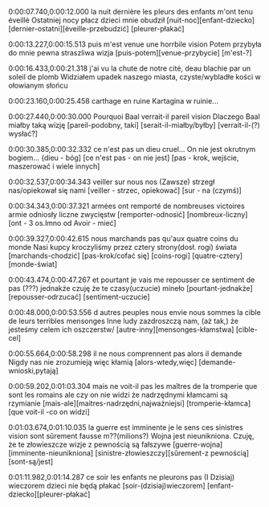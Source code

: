 0:00:07.740,0:00:12.000
la nuit dernière les pleurs des enfants m'ont tenu éveillè
Ostatniej nocy płacz dzieci mnie obudził
[nuit-noc][enfant-dziecko]
[dernier-ostatni][èveille-przebudzić]
[pleurer-płakać]

0:00:13.227,0:00:15.513
puis m'est venue une horrbile vision
Potem przybyła do mnie pewna straszliwa wizja
[puis-potem][venue-przybycie]
[m'est-?]

0:00:16.433,0:00:21.318
j'ai vu la chute de notre cité,
deau blachie par un soleil de plomb
Widziałem upadek naszego miasta,
czyste/wybladłe kości w ołowianym słońcu

0:00:23.160,0:00:25.458
carthage en ruine
Kartagina w ruinie...

0:00:27.440,0:00:30.000
Pourquoi Baal verrait-il pareil vision
Dlaczego Baal miałby  taką wizję
[pareil-podobny, taki]
[serait-il-miałby/byłby]
[verrait-il-(?) wysłać?]

0:00:30.385,0:00:32.332
ce n'est pas un dieu cruel...
On nie jest okrutnym bogiem...
{dieu - bóg]
[ce n'est pas - on nie jest]
[pas - krok, wejście, maszerować i wiele innych]

0:00:32.537,0:00:34.343
veiller sur nous nos 
(Zawsze) strzegł nas/opiekował się nami
[veiller - strzec, opiekować]
[sur - na (czymś)]

0:00:34.343,0:00:37.321
armées ont remporté de nombreuses victoires
armie odniosły liczne zwycięstw
[remporter-odnosić]
[nombreux-liczny]
[ont - 3 os.lmno od Avoir - mieć]

0:00:39.327,0:00:42.615
nous marchands pas qu'aux quatre coins du monde
Nasi kupcy kroczyliśmy przez cztery strony(dosł. rogi) świata
[marchands-chodzić]
[pas-krok/cofać się]
[coins-rogi]
[quatre-cztery]
[monde-świat]

0:00:43.474,0:00:47.267
et pourtant je vais me repousser ce sentiment de pas
(???)
jednakże czuję że te czasy(uczucie) mineło
[pourtant-jednakże]
[repousser-odrzucać]
[sentiment-uczucie]

0:00:48.000,0:00:53.556
d autres peuples nous envie nous sommes la cible de leurs terribles mensonges
Inne ludy zazdroszczą nam, (aż tak,) że jesteśmy celem ich oszczerstw/
[autre-inny][mensonges-kłamstwa]
[cible-cel]

0:00:55.664,0:00:58.298
il ne nous comprennent pas alors il demande
Nigdy nas nie zrozumieją więc kłamią
[alors-wtedy,więc]
[demande-wnioski,pytają]

0:00:59.202,0:01:03.304
mais ne voit-il pas les maîtres de la tromperie que sont les romains
ale czy on nie widzi że nadrzędnymi kłamcami są rzymianie
[mais-ale][maitres-nadrzędni,najważniejsi]
[tromperie-kłamca][que voit-il  -co on widzi]

0:01:03.674,0:01:10.035
la guerre est imminente je le sens ces sinistres vision sont sûrement fausse m??(milions?)
Wojna jest nieunikniona. Czuję, że te złowieszcze wizje z pewnością są fałszywe
[guerre-wojna][imminente-nieunikniona]
[sinistre-złowieszczy][sûrement-z pewnością]
[sont-są/jest]

0:01:11.982,0:01:14.287
ce soir les enfants ne pleurons pas
(I Dzisiaj) wieczorem dzieci nie będą płakać
[soir-(dzisiaj)wieczorem]
[enfant-dziecko][pleurer-płakać]

